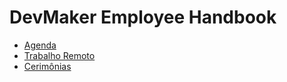# DevMaker Employee Handbook

- [Agenda](./calendar.md)
- [Trabalho Remoto](./remote_work.md)
- [Cerimônias](./ceremonies.md)

